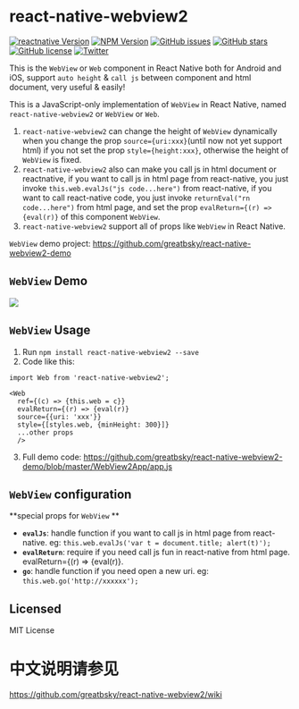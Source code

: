 ﻿# react-native-webview2

[![reactnative Version](https://img.shields.io/badge/reactnative-V0.30.0%2B-brightgreen.svg)](http://facebook.github.io/react-native/versions.html)
[![NPM Version](https://img.shields.io/npm/v/react-native-webview2.svg?style=flat-square)](https://www.npmjs.com/package/react-native-webview2)
[![GitHub issues](https://img.shields.io/github/issues/greatbsky/react-native-webview2.svg)](https://github.com/greatbsky/react-native-webview2/issues)
[![GitHub stars](https://img.shields.io/github/stars/greatbsky/react-native-webview2.svg)](https://github.com/greatbsky/react-native-webview2/stargazers)
[![GitHub license](https://img.shields.io/badge/license-MIT-blue.svg)](https://raw.githubusercontent.com/greatbsky/react-native-webview2/master/LICENSE)
[![Twitter](https://img.shields.io/twitter/url/https/github.com/greatbsky/react-native-webview2.svg?style=social)](https://twitter.com/intent/tweet?text=Wow:&url=%5Bobject%20Object%5D)


This is the `WebView` or `Web` component in React Native both for Android and iOS, support `auto height` & `call js` between component and html document, very useful & easily!

  This is a JavaScript-only implementation of `WebView` in React Native, named `react-native-webview2` or `WebView` or `Web`.
  1. `react-native-webview2` can change the height of `WebView` dynamically when you change the prop `source={uri:xxx}`(until now not yet support html) if you not set the prop `style={height:xxx}`, otherwise the height of `WebView` is fixed.
  2. `react-native-webview2` also can make you call js in html document or reactnative, if you want to call js in html page from react-native, you just invoke `this.web.evalJs("js code...here")` from react-native, if you want to call react-native code, you just invoke `returnEval("rn code...here")` from html page, and set the prop `evalReturn={(r) => {eval(r)}` of this component `WebView`.
  3. `react-native-webview2` support all of props like `WebView` in React Native.

`WebView` demo project: https://github.com/greatbsky/react-native-webview2-demo

## `WebView` Demo

  ![](https://raw.githubusercontent.com/greatbsky/react-native-webview2-demo/master/WebView2App/image/demo.gif)

## `WebView` Usage
  1. Run `npm install react-native-webview2 --save`
  2. Code like this:
  ```
  import Web from 'react-native-webview2';

  <Web
    ref={(c) => {this.web = c}}
    evalReturn={(r) => {eval(r)}
    source={{uri: 'xxx'}}
    style={[styles.web, {minHeight: 300}]}
    ...other props
    />
  ```
  3. Full demo code: https://github.com/greatbsky/react-native-webview2-demo/blob/master/WebView2App/app.js


## `WebView` configuration

  **special props for `WebView` **

  * **`evalJs`**: handle function if you want to call js in html page from react-native. eg: ``` this.web.evalJs('var t = document.title; alert(t)'); ```
  * **`evalReturn`**: require if you need call js fun in react-native from html page. evalReturn={(r) => {eval(r)}.
  * **`go`**: handle function if you need open a new uri. eg: ``` this.web.go('http://xxxxxx'); ```

## Licensed
  MIT License

# 中文说明请参见

  https://github.com/greatbsky/react-native-webview2/wiki
